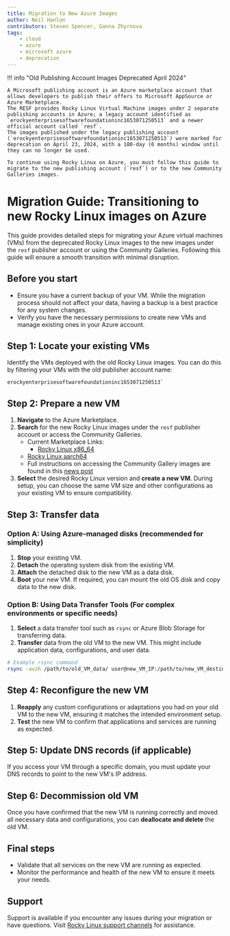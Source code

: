 ```yaml
---
title: Migration to New Azure Images
author: Neil Hanlon
contributors: Steven Spencer, Ganna Zhyrnova
tags:
    - cloud
    - azure
    - microsoft azure
    - deprecation
---
```


!!! info "Old Publishing Account Images Deprecated April 2024"

    A Microsoft publishing account is an Azure marketplace account that allows developers to publish their offers to Microsoft AppSource or Azure Marketplace. 
    The RESF provides Rocky Linux Virtual Machine images under 2 separate publishing accounts in Azure; a legacy account identified as `erockyenterprisesoftwarefoundationinc1653071250513` and a newer official account called `resf`.
    The images published under the legacy publishing account (`erockyenterprisesoftwarefoundationinc1653071250513`) were marked for deprecation on April 23, 2024, with a 180-day (6 months) window until they can no longer be used. 

    To continue using Rocky Linux on Azure, you must follow this guide to migrate to the new publishing account (`resf`) or to the new Community Galleries images.

# Migration Guide: Transitioning to new Rocky Linux images on Azure

This guide provides detailed steps for migrating your Azure virtual machines (VMs) from the deprecated Rocky Linux images to the new images under the `resf` publisher account or using the Community Galleries. Following this guide will ensure a smooth transition with minimal disruption.

## Before you start

- Ensure you have a current backup of your VM. While the migration process should not affect your data, having a backup is a best practice for any system changes.
- Verify you have the necessary permissions to create new VMs and manage existing ones in your Azure account.

## Step 1: Locate your existing VMs

Identify the VMs deployed with the old Rocky Linux images. You can do this by filtering your VMs with the old publisher account name:

```text
erockyenterprisesoftwarefoundationinc1653071250513`
```

## Step 2: Prepare a new VM

1. **Navigate** to the Azure Marketplace.
2. **Search** for the new Rocky Linux images under the `resf` publisher account or access the Community Galleries.
    - Current Marketplace Links:
      - [Rocky Linux x86_64](https://azuremarketplace.microsoft.com/en-us/marketplace/apps/resf.rockylinux-x86_64)
    - [Rocky Linux aarch64](https://azuremarketplace.microsoft.com/en-us/marketplace/apps/resf.rockylinux-aarch64)
    - Full instructions on accessing the Community Gallery images are found in this [news post](https://rockylinux.org/news/rocky-on-azure-community-gallery/)
3. **Select** the desired Rocky Linux version and **create a new VM**. During setup, you can choose the same VM size and other configurations as your existing VM to ensure compatibility.

## Step 3: Transfer data

### Option A: Using Azure-managed disks (recommended for simplicity)

1. **Stop** your existing VM.
2. **Detach** the operating system disk from the existing VM.
3. **Attach** the detached disk to the new VM as a data disk.
4. **Boot** your new VM. If required, you can mount the old OS disk and copy data to the new disk.

### Option B: Using Data Transfer Tools (For complex environments or specific needs)

1. **Select** a data transfer tool such as `rsync` or Azure Blob Storage for transferring data.
2. **Transfer** data from the old VM to the new VM. This might include application data, configurations, and user data.

```bash
# Example rsync command
rsync -avzh /path/to/old_VM_data/ user@new_VM_IP:/path/to/new_VM_destination/
```

## Step 4: Reconfigure the new VM

1. **Reapply** any custom configurations or adaptations you had on your old VM to the new VM, ensuring it matches the intended environment setup.
2. **Test** the new VM to confirm that applications and services are running as expected.

## Step 5: Update DNS records (if applicable)

If you access your VM through a specific domain, you must update your DNS records to point to the new VM's IP address.

## Step 6: Decommission old VM

Once you have confirmed that the new VM is running correctly and moved all necessary data and configurations, you can **deallocate and delete** the old VM.

## Final steps

- Validate that all services on the new VM are running as expected.
- Monitor the performance and health of the new VM to ensure it meets your needs.

## Support

Support is available if you encounter any issues during your migration or have questions. Visit [Rocky Linux support channels](https://wiki.rockylinux.org/rocky/support/) for assistance.
